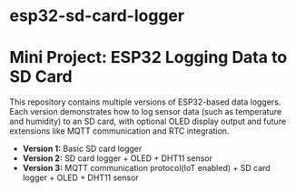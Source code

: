 # esp32-sd-card-logger
# Mini Project: ESP32 Logging Data to SD Card
This repository contains multiple versions of ESP32-based data loggers.  
Each version demonstrates how to log sensor data (such as temperature and humidity) to an SD card, with optional OLED display output and future extensions like MQTT communication and RTC integration.


- **Version 1:** Basic SD card logger
- **Version 2:** SD card logger + OLED + DHT11 sensor
- **Version 3:** MQTT communication protocol(IoT enabled) + SD card logger + OLED + DHT11 sensor


